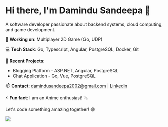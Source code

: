 # Hi there, I'm Damindu Sandeepa 👋

A software developer passionate about backend systems, cloud computing, and game development.

🚀 **Working on**: Multiplayer 2D Game (Go, UDP)

💻 **Tech Stack**: Go, Typescript, Angular, PostgreSQL, Docker, Git

🔭 **Recent Projects**:
- Blogging Platform - ASP.NET, Angular, PostgreSQL
- Chat Application - Go, Vue, PostgreSQL

📫 **Contact**: damindusandeepa2002@gmail.com | [Linkedin](https://www.linkedin.com/in/damindu-dissanayake-5b5a79281/)

⚡ **Fun fact**: I am an Anime enthusiast! 💥

Let's code something amazing together! 😄

<img src="https://64.media.tumblr.com/58e04b9a1e9f5162ef2d1a0ace3c7221/tumblr_ojg1n3EPCG1w0ii2ho1_500.gif"/>
